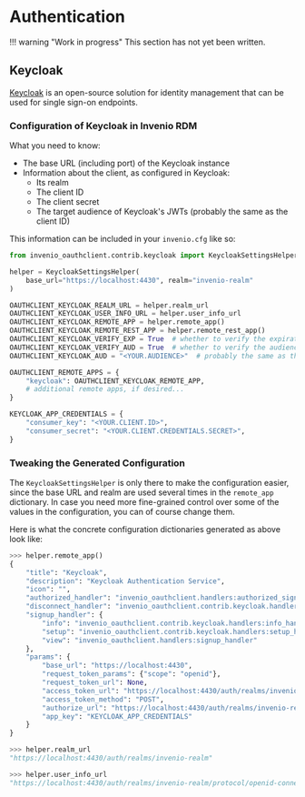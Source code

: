 # Authentication

!!! warning "Work in progress"
    This section has not yet been written.


## Keycloak

[Keycloak](https://www.keycloak.org/) is an open-source solution for identity management
that can be used for single sign-on endpoints.


### Configuration of Keycloak in Invenio RDM

What you need to know:
* The base URL (including port) of the Keycloak instance
* Information about the client, as configured in Keycloak:
    * Its realm
    * The client ID
    * The client secret
    * The target audience of Keycloak's JWTs (probably the same as the client ID)


This information can be included in your `invenio.cfg` like so:

```python
from invenio_oauthclient.contrib.keycloak import KeycloakSettingsHelper

helper = KeycloakSettingsHelper(
    base_url="https://localhost:4430", realm="invenio-realm"
)

OAUTHCLIENT_KEYCLOAK_REALM_URL = helper.realm_url
OAUTHCLIENT_KEYCLOAK_USER_INFO_URL = helper.user_info_url
OAUTHCLIENT_KEYCLOAK_REMOTE_APP = helper.remote_app()
OAUTHCLIENT_KEYCLOAK_REMOTE_REST_APP = helper.remote_rest_app()
OAUTHCLIENT_KEYCLOAK_VERIFY_EXP = True  # whether to verify the expiration date of tokens
OAUTHCLIENT_KEYCLOAK_VERIFY_AUD = True  # whether to verify the audience tag for tokens
OAUTHCLIENT_KEYCLOAK_AUD = "<YOUR.AUDIENCE>"  # probably the same as the client ID

OAUTHCLIENT_REMOTE_APPS = {
    "keycloak": OAUTHCLIENT_KEYCLOAK_REMOTE_APP,
    # additional remote apps, if desired...
}

KEYCLOAK_APP_CREDENTIALS = {
    "consumer_key": "<YOUR.CLIENT.ID>",
    "consumer_secret": "<YOUR.CLIENT.CREDENTIALS.SECRET>",
}
```


### Tweaking the Generated Configuration

The `KeycloakSettingsHelper` is only there to make the configuration easier,
since the base URL and realm are used several times in the `remote_app` dictionary.
In case you need more fine-grained control over some of the values in the configuration,
you can of course change them.

Here is what the concrete configuration dictionaries generated as above look like:

```python
>>> helper.remote_app()
{
    "title": "Keycloak",
    "description": "Keycloak Authentication Service",
    "icon": "",
    "authorized_handler": "invenio_oauthclient.handlers:authorized_signup_handler",
    "disconnect_handler": "invenio_oauthclient.contrib.keycloak.handlers:disconnect_handler",
    "signup_handler": {
        "info": "invenio_oauthclient.contrib.keycloak.handlers:info_handler",
        "setup": "invenio_oauthclient.contrib.keycloak.handlers:setup_handler",
        "view": "invenio_oauthclient.handlers:signup_handler"
    },
    "params": {
        "base_url": "https://localhost:4430",
        "request_token_params": {"scope": "openid"},
        "request_token_url": None,
        "access_token_url": "https://localhost:4430/auth/realms/invenio-realm/protocol/openid-connect/token",
        "access_token_method": "POST",
        "authorize_url": "https://localhost:4430/auth/realms/invenio-realm/protocol/openid-connect/auth",
        "app_key": "KEYCLOAK_APP_CREDENTIALS"
    }
}

>>> helper.realm_url
"https://localhost:4430/auth/realms/invenio-realm"

>>> helper.user_info_url
"https://localhost:4430/auth/realms/invenio-realm/protocol/openid-connect/userinfo"
```
